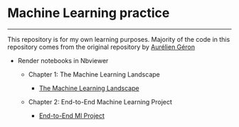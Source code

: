 # Machine Learning practice

------------
This repository is for my own learning purposes. 
Majority of the code in this repository comes from the original repository by [Aurélien Géron](https://github.com/ageron/handson-ml2)

* Render notebooks in Nbviewer
  * Chapter 1: The Machine Learning Landscape
    * [The Machine Learning Landscape](https://nbviewer.jupyter.org/github/veb-101/Machine-Learning-practice/blob/master/Chapter%201/The%20Machine%20Learning%20Landscape.ipynb)
  
  * Chapter 2: End-to-End Machine Learning Project
    * [End-to-End Ml Project](https://nbviewer.jupyter.org/github/veb-101/Machine-Learning-practice/blob/master/Chapter%202/End-to-End%20ML%20Project.ipynb)
